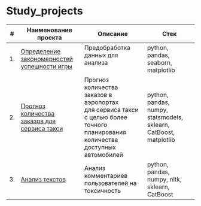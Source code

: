 # Study_projects
| #    | Наименование проекта                | Описание                                                     | Стек                                                         |
| ---- | ------------------------------------------------------------ | ------------------------------------------------------------ | ------------------------------------------------------------ |
| 1.   | [Определение закономерностей успешности игры ]([https://github.com/musa-vu/THE_SUCCESS_OF_THE_GAMES/Determining_the_success_of_the_games.ipynb](https://github.com/musa-vu/Study_projects/blob/26b66b57de29c38443e80967b651fc4854201c59/THE_SUCCESS_OF_THE_GAMES/Determining_the_success_of_the_games.ipynb)) | Предобработка данных для анализа <br/> <br/> | python, pandas, seaborn, matplotlib       |
| 2.   | [Прогноз количества заказов для сервиса такси](https://github.com/aq2003/Portfolio/tree/main/Taxi%20Service) | Прогноз количества заказов в аэропортах <br/>для сервиса такси с целью более точного планирования количества доступных <br/>автомобилей | python, pandas, numpy, statsmodels, sklearn, CatBoost, matplotlib |
| 3.   | [Анализ текстов](https://github.com/aq2003/Portfolio/tree/main/Analyzing%20Texts) | Анализ комментариев пользователей на токсичность             | python, pandas, numpy, nltk, sklearn, CatBoost |
